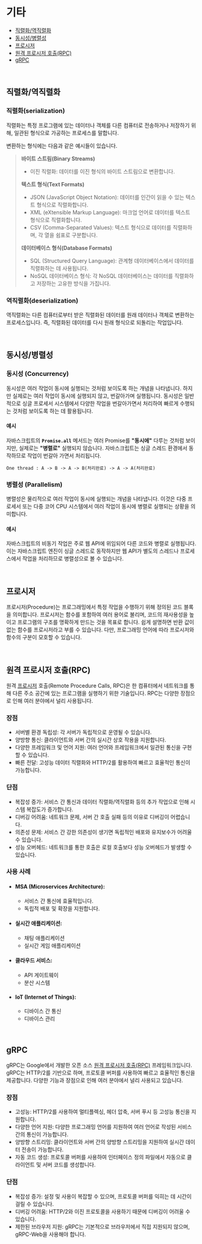 # 기타

- [직렬화/역직렬화](#직렬화역직렬화)
- [동시성/병렬성](#동시성병렬성)
- [프로시저](#프로시저)
- [원격 프로시저 호출(RPC)](#원격-프로시저-호출rpc)
- [gRPC](#grpc)

<br>

## 직렬화/역직렬화

### 직렬화(serialization)

직렬화는 특정 프로그램에 있는 데이터나 객체를 다른 컴퓨터로 전송하거나 저장하기 위해, 일관된 형식으로 가공하는 프로세스를 말합니다.

변환하는 형식에는 다음과 같은 예시들이 있습니다.

> **바이트 스트림(Binary Streams)**
>
> - 이진 직렬화: 데이터를 이진 형식의 바이트 스트림으로 변환합니다.
>
> **텍스트 형식(Text Formats)**
>
> - JSON (JavaScript Object Notation): 데이터를 인간이 읽을 수 있는 텍스트 형식으로 직렬화합니다.
> - XML (eXtensible Markup Language): 마크업 언어로 데이터를 텍스트 형식으로 직렬화합니다.
> - CSV (Comma-Separated Values): 텍스트 형식으로 데이터를 직렬화하며, 각 열을 쉼표로 구분합니다.
>
> **데이터베이스 형식(Database Formats)**
>
> - SQL (Structured Query Language): 관계형 데이터베이스에서 데이터를 직렬화하는 데 사용됩니다.
> - NoSQL 데이터베이스 형식: 각 NoSQL 데이터베이스는 데이터를 직렬화하고 저장하는 고유한 방식을 가집니다.

### 역직렬화(deserialization)

역직렬화는 다른 컴퓨터로부터 받은 직렬화된 데이터를 원래 데이터나 객체로 변환하는 프로세스입니다. 즉, 직렬화된 데이터를 다시 원래 형식으로 되돌리는 작업입니다.

<br>

## 동시성/병렬성

### **동시성 (Concurrency)**

동시성은 여러 작업이 동시에 실행되는 것처럼 보이도록 하는 개념을 나타냅니다. 하지만 실제로는 여러 작업이 동시에 실행되지 않고, 번갈아가며 실행됩니다. 동시성은 일반적으로 싱글 프로세서 시스템에서 다양한 작업을 번갈아가면서 처리하여 빠르게 수행되는 것처럼 보이도록 하는 데 활용됩니다.

#### **예시**

자바스크립트의 **`Promise.all`** 메서드는 여러 Promise를 **"동시에"** 다루는 것처럼 보이지만, 실제로는 **"병렬로"** 실행되지 않습니다. 자바스크립트는 싱글 스레드 환경에서 동작하므로 작업이 번갈아 가면서 처리됩니다.

```text
One thread : A -> B -> A -> B(처리완료) -> A -> A(처리완료)
```

### **병렬성 (Parallelism)**

병렬성은 물리적으로 여러 작업이 동시에 실행되는 개념을 나타냅니다. 이것은 다중 프로세서 또는 다중 코어 CPU 시스템에서 여러 작업이 동시에 병렬로 실행되는 상황을 의미합니다.

#### **예시**

자바스크립트의 비동기 작업은 주로 웹 API에 위임되어 다른 코드와 병렬로 실행됩니다. 이는 자바스크립트 엔진이 싱글 스레드로 동작하지만 웹 API가 별도의 스레드나 프로세스에서 작업을 처리하므로 병렬성으로 볼 수 있습니다.

<br>

## 프로시저

프로시저(Procedure)는 프로그래밍에서 특정 작업을 수행하기 위해 정의된 코드 블록을 의미합니다. 프로시저는 함수를 포함하여 여러 용어로 불리며, 코드의 재사용성을 높이고 프로그램의 구조를 명확하게 만드는 것을 목표로 합니다. 쉽게 설명하면 반환 값이 없는 함수를 프로시저라고 부를 수 있습니다. 다만, 프로그래밍 언어에 따라 프로시저와 함수의 구분이 모호할 수 있습니다.

<br>

## 원격 프로시저 호출(RPC)

원격 [프로시저](#프로시저) 호출(Remote Procedure Calls, RPC)은 한 컴퓨터에서 네트워크를 통해 다른 주소 공간에 있는 프로그램을 실행하기 위한 기술입니다. RPC는 다양한 장점으로 인해 여러 분야에서 널리 사용됩니다.

### 장점

- 서버별 환경 독립성: 각 서버가 독립적으로 운영될 수 있습니다.
- 양방향 통신: 클라이언트와 서버 간의 실시간 상호 작용을 지원합니다.
- 다양한 프레임워크 및 언어 지원: 여러 언어와 프레임워크에서 일관된 통신을 구현할 수 있습니다.
- 빠른 전달: 고성능 데이터 직렬화와 HTTP/2를 활용하여 빠르고 효율적인 통신이 가능합니다.

### 단점

- 복잡성 증가: 서비스 간 통신과 데이터 직렬화/역직렬화 등의 추가 작업으로 인해 시스템 복잡도가 증가합니다.
- 디버깅 어려움: 네트워크 문제, 서버 간 호출 실패 등의 이유로 디버깅이 어렵습니다.
- 의존성 문제: 서비스 간 강한 의존성이 생기면 독립적인 배포와 유지보수가 어려울 수 있습니다.
- 성능 오버헤드: 네트워크를 통한 호출은 로컬 호출보다 성능 오버헤드가 발생할 수 있습니다.

### 사용 사례

- #### MSA (Microservices Architecture):
  - 서비스 간 통신에 효율적입니다.
  - 독립적 배포 및 확장을 지원합니다.
- #### 실시간 애플리케이션:
  - 채팅 애플리케이션
  - 실시간 게임 애플리케이션
- #### 클라우드 서비스:
  - API 게이트웨이
  - 분산 시스템
- #### IoT (Internet of Things):
  - 디바이스 간 통신
  - 디바이스 관리

<br>

## gRPC

gRPC는 Google에서 개발한 오픈 소스 [원격 프로시저 호출(RPC)](#원격-프로시저-호출rpc) 프레임워크입니다. gRPC는 HTTP/2를 기반으로 하며, 프로토콜 버퍼를 사용하여 빠르고 효율적인 통신을 제공합니다. 다양한 기능과 장점으로 인해 여러 분야에서 널리 사용되고 있습니다.

### 장점

- 고성능: HTTP/2를 사용하여 멀티플렉싱, 헤더 압축, 서버 푸시 등 고성능 통신을 지원합니다.
- 다양한 언어 지원: 다양한 프로그래밍 언어를 지원하여 여러 언어로 작성된 서비스 간의 통신이 가능합니다.
- 양방향 스트리밍: 클라이언트와 서버 간의 양방향 스트리밍을 지원하여 실시간 데이터 전송이 가능합니다.
- 자동 코드 생성: 프로토콜 버퍼를 사용하여 인터페이스 정의 파일에서 자동으로 클라이언트 및 서버 코드를 생성합니다.

### 단점

- 복잡성 증가: 설정 및 사용이 복잡할 수 있으며, 프로토콜 버퍼를 익히는 데 시간이 걸릴 수 있습니다.
- 디버깅 어려움: HTTP/2와 이진 프로토콜을 사용하기 때문에 디버깅이 어려울 수 있습니다.
- 제한된 브라우저 지원: gRPC는 기본적으로 브라우저에서 직접 지원되지 않으며, gRPC-Web을 사용해야 합니다.
